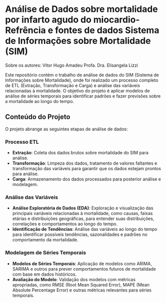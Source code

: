 # Análise de Dados sobre mortalidade por infarto agudo do miocardio- Refrência e fontes de dados  Sistema de Informações sobre Mortalidade (SIM)

Sobre os autores: 
Vitor Hugo Amadeu
Profa. Dra. Elisangela Lizzi

Este repositório contém o trabalho de análise de dados do SIM (Sistema de Informações sobre Mortalidade), onde foi realizado um processo completo de ETL (Extração, Transformação e Carga) e análise das variáveis relacionadas à mortalidade. O objetivo do projeto é aplicar modelos de análise de séries temporais para identificar padrões e fazer previsões sobre a mortalidade ao longo do tempo.

## Conteúdo do Projeto

O projeto abrange as seguintes etapas de análise de dados:

### Processo ETL

- **Extração**: Coleta dos dados brutos sobre mortalidade do SIM para análise.
- **Transformação**: Limpeza dos dados, tratamento de valores faltantes e transformação das variáveis para garantir que os dados estejam prontos para análise.
- **Carga**: Armazenamento dos dados processados para posterior análise e modelagem.

### Análise das Variáveis

- **Análise Exploratória de Dados (EDA)**: Exploração e visualização das principais variáveis relacionadas à mortalidade, como causas, faixas etárias e distribuições geográficas, para entender suas distribuições, correlações e comportamentos ao longo do tempo.
- **Identificação de Tendências**: Análise das variáveis ao longo do tempo para identificar possíveis tendências, sazonalidades e padrões no comportamento da mortalidade.

### Modelagem de Séries Temporais

- **Modelos de Séries Temporais**: Aplicação de modelos como ARIMA, SARIMA e outros para prever comportamentos futuros de mortalidade com base em dados históricos.
- **Avaliação do Modelo**: Validação dos modelos com métricas apropriadas, como RMSE (Root Mean Squared Error), MAPE (Mean Absolute Percentage Error) e outras métricas relevantes para séries temporais.
